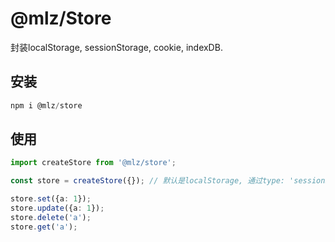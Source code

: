 # @mlz/Store
封装localStorage, sessionStorage, cookie, indexDB.

## 安装
``` js
npm i @mlz/store
```

## 使用
``` ts
import createStore from '@mlz/store';

const store = createStore({}); // 默认是localStorage, 通过type: 'sessionStorage'|'cookieStorage'|'indexDB'区分

store.set({a: 1});
store.update({a: 1});
store.delete('a');
store.get('a');
```




